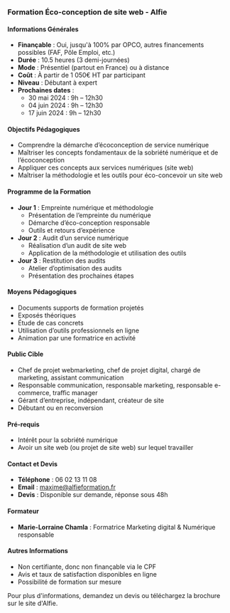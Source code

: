 ### Formation Éco-conception de site web - Alfie

#### Informations Générales
- **Finançable** : Oui, jusqu'à 100% par OPCO, autres financements possibles (FAF, Pôle Emploi, etc.)
- **Durée** : 10.5 heures (3 demi-journées)
- **Mode** : Présentiel (partout en France) ou à distance
- **Coût** : À partir de 1 050€ HT par participant
- **Niveau** : Débutant à expert
- **Prochaines dates** :
  - 30 mai 2024 : 9h – 12h30
  - 04 juin 2024 : 9h – 12h30
  - 17 juin 2024 : 9h – 12h30

#### Objectifs Pédagogiques
- Comprendre la démarche d’écoconception de service numérique
- Maîtriser les concepts fondamentaux de la sobriété numérique et de l’écoconception
- Appliquer ces concepts aux services numériques (site web)
- Maîtriser la méthodologie et les outils pour éco-concevoir un site web

#### Programme de la Formation
- **Jour 1** : Empreinte numérique et méthodologie
  - Présentation de l’empreinte du numérique
  - Démarche d’éco-conception responsable
  - Outils et retours d’expérience
- **Jour 2** : Audit d’un service numérique
  - Réalisation d’un audit de site web
  - Application de la méthodologie et utilisation des outils
- **Jour 3** : Restitution des audits
  - Atelier d’optimisation des audits
  - Présentation des prochaines étapes

#### Moyens Pédagogiques
- Documents supports de formation projetés
- Exposés théoriques
- Étude de cas concrets
- Utilisation d’outils professionnels en ligne
- Animation par une formatrice en activité

#### Public Cible
- Chef de projet webmarketing, chef de projet digital, chargé de marketing, assistant communication
- Responsable communication, responsable marketing, responsable e-commerce, traffic manager
- Gérant d’entreprise, indépendant, créateur de site
- Débutant ou en reconversion

#### Pré-requis
- Intérêt pour la sobriété numérique
- Avoir un site web (ou projet de site web) sur lequel travailler

#### Contact et Devis
- **Téléphone** : 06 02 13 11 08
- **Email** : maxime@alfieformation.fr
- **Devis** : Disponible sur demande, réponse sous 48h

#### Formateur
- **Marie-Lorraine Chamla** : Formatrice Marketing digital & Numérique responsable

#### Autres Informations
- Non certifiante, donc non finançable via le CPF
- Avis et taux de satisfaction disponibles en ligne
- Possibilité de formation sur mesure

Pour plus d'informations, demandez un devis ou téléchargez la brochure sur le site d'Alfie.